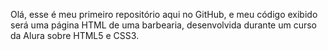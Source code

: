 Olá, esse é meu primeiro repositório aqui no GitHub, e meu código exibido será uma página HTML de uma barbearia, desenvolvida durante um curso da Alura sobre HTML5 e CSS3.
